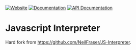 [![Website](https://img.shields.io/badge/Scale8-Website-9042e7)](https://scale8.com)
[![Documentation](https://img.shields.io/badge/Scale8-Documentation-39cce0)](https://scale8.github.io/docs)
[![API Documentation](https://img.shields.io/badge/Scale8-API%20Documentation-ff0084)](https://scale8.github.io/api-docs)

# Javascript Interpreter

Hard fork from https://github.com/NeilFraser/JS-Interpreter.

